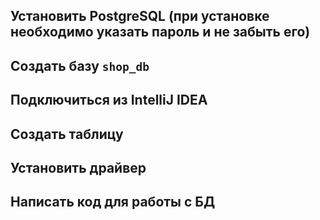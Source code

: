 ## Установить PostgreSQL (при установке необходимо указать пароль и не забыть его)
## Создать базу `shop_db`
## Подключиться из IntelliJ IDEA
## Создать таблицу
## Установить драйвер 
## Написать код для работы с БД